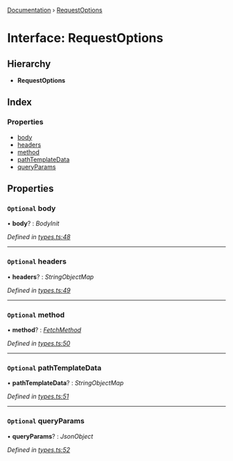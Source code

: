 [Documentation](../README.md) › [RequestOptions](requestoptions.md)

# Interface: RequestOptions

## Hierarchy

* **RequestOptions**

## Index

### Properties

* [body](requestoptions.md#optional-body)
* [headers](requestoptions.md#optional-headers)
* [method](requestoptions.md#optional-method)
* [pathTemplateData](requestoptions.md#optional-pathtemplatedata)
* [queryParams](requestoptions.md#optional-queryparams)

## Properties

### `Optional` body

• **body**? : *BodyInit*

*Defined in [types.ts:48](https://github.com/dylanaubrey/getta/blob/add5025/src/types.ts#L48)*

___

### `Optional` headers

• **headers**? : *StringObjectMap*

*Defined in [types.ts:49](https://github.com/dylanaubrey/getta/blob/add5025/src/types.ts#L49)*

___

### `Optional` method

• **method**? : *[FetchMethod](../README.md#fetchmethod)*

*Defined in [types.ts:50](https://github.com/dylanaubrey/getta/blob/add5025/src/types.ts#L50)*

___

### `Optional` pathTemplateData

• **pathTemplateData**? : *StringObjectMap*

*Defined in [types.ts:51](https://github.com/dylanaubrey/getta/blob/add5025/src/types.ts#L51)*

___

### `Optional` queryParams

• **queryParams**? : *JsonObject*

*Defined in [types.ts:52](https://github.com/dylanaubrey/getta/blob/add5025/src/types.ts#L52)*
